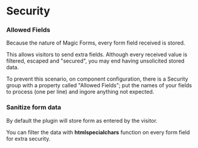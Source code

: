 # Security

### Allowed Fields

Because the nature of Magic Forms, every form field received is stored.

This allows visitors to send extra fields. Although every received value is filtered, escaped and "secured", you may end having unsolicited stored data.

To prevent this scenario, on component configuration, there is a Security group with a property called "Allowed Fields"; put the names of your fields to process (one per line) and ingore anything not expected.


### Sanitize form data

By default the plugin will store form as entered by the visitor.

You can filter the data with **htmlspecialchars** function on every form field for extra security.